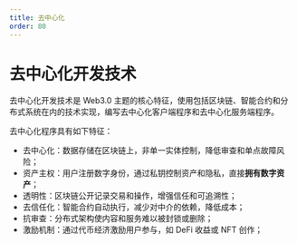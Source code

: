 ```yaml
---
title: 去中心化
order: 80
---
```


# 去中心化开发技术
去中心化开发技术是 Web3.0 主题的核心特征，使用包括区块链、智能合约和分布式系统在内的技术实现，编写去中心化客户端程序和去中心化服务端程序。

去中心化程序具有如下特征：
- 去中心化：数据存储在区块链上，非单一实体控制，降低审查和单点故障风险；
- 资产主权：用户注册数字身份，通过私钥控制资产和隐私，直接**拥有数字资产**；
- 透明性：区块链公开记录交易和操作，增强信任和可追溯性；
- 去信任化：智能合约自动执行，减少对中介的依赖，降低成本；
- 抗审查：分布式架构使内容和服务难以被封锁或删除；
- 激励机制：通过代币经济激励用户参与，如 DeFi 收益或 NFT 创作；
